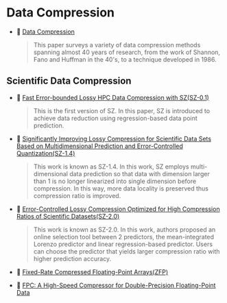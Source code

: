 # Data Compression

* :scroll: [Data Compression](data-compression.pdf)
    > This paper surveys a variety of data compression methods spanning almost 40 years of research, from the work of Shannon, Fano and Huffman in the 40's, to a technique developed in 1986.

## Scientific Data Compression

* :scroll: [Fast Error-bounded Lossy HPC Data Compression with SZ(SZ-0.1)](https://www.mcs.anl.gov/papers/P5437-1115.pdf)
  >This is the first version of SZ. In this paper, SZ is introduced to achieve data reduction using regression-based data point prediction.

* :scroll: [Significantly Improving Lossy Compression for Scientific Data Sets Based on Multidimensional Prediction and Error-Controlled Quantization(SZ-1.4)](https://arxiv.org/pdf/1706.03791.pdf)
  > This work is known as SZ-1.4. In this work, SZ employs multi-dimensional data prediction so that data with dimension larger than 1 is no longer linearized into single dimension before compression. In this way, more data locality is preserved thus compression ratio is improved.

 * :scroll: [Error-Controlled Lossy Compression Optimized for High Compression Ratios of Scientific Datasets(SZ-2.0)](https://www.mcs.anl.gov/~hguo/publications/LiangDTLLGCC18.pdf)
   > This work is known as SZ-2.0. In this work, authors proposed an online selection tool between 2 predictors, the mean-integrated Lorenzo predictor and linear regression-based predictor. Users can choose the predictor that yields larger compression ratio with higher prediction accuracy.

 * :scroll: [Fixed-Rate Compressed Floating-Point Arrays(ZFP)](http://vis.cs.ucdavis.edu/vis2014papers/TVCG/papers/2674_20tvcg12-lindstrom-2346458.pdf)
 
* :scroll: [FPC: A High-Speed Compressor for Double-Precision Floating-Point Data](http://citeseerx.ist.psu.edu/viewdoc/download?doi=10.1.1.388.2782&rep=rep1&type=pdf)

